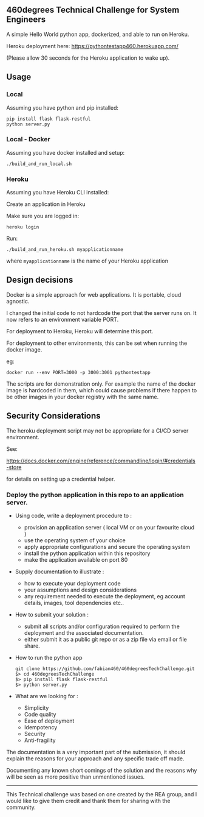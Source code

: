## 460degrees Technical Challenge for System Engineers

A simple Hello World python app, dockerized, and able to run on Heroku. 

Heroku deployment here: https://pythontestapp460.herokuapp.com/

(Please allow 30 seconds for the Heroku application to wake up). 

## Usage 

### Local

Assuming you have python and pip installed: 

```
pip install flask flask-restful
python server.py
```

### Local - Docker

Assuming you have docker installed and setup: 

```
./build_and_run_local.sh
```

### Heroku 
Assuming you have Heroku CLI installed: 

Create an application in Heroku

Make sure you are logged in: 
```
heroku login
```

Run: 

```
./build_and_run_heroku.sh myapplicationname
```

where `myapplicationname` is the name of your Heroku application

## Design decisions

Docker is a simple approach for web applications. It is portable, cloud agnostic. 

I changed the initial code to not hardcode the port that the server runs on. It now refers to an environment variable PORT. 

For deployment to Heroku, Heroku will determine this port. 

For deployment to other environments, this can be set when running the docker image. 

eg: 

```
docker run --env PORT=3000 -p 3000:3001 pythontestapp 
```

The scripts are for demonstration only. For example the name of the docker image is hardcoded in them, which could cause problems if there happen to be other images in your docker registry with the same name. 

## Security Considerations

The heroku deployment script may not be appropriate for a CI/CD server environment. 

See: 

https://docs.docker.com/engine/reference/commandline/login/#credentials-store

for details on setting up a credential helper. 



### Deploy the python application in this repo to an application server.

- Using code, write a deployment procedure to :
  - provision an application server ( local VM or on your favourite cloud )
  - use the operating system of your choice
  - apply appropriate configurations and secure the operating system
  - install the python application within this repository
  - make the application available on port 80

- Supply documentation to illustrate :
  - how to execute your deployment code
  - your assumptions and design considerations
  - any requirement needed to execute the deployment, eg account details, images, tool dependencies etc..

- How to submit your solution :
  - submit all scripts and/or configuration required to perform the deployment and the associated documentation.
  - either submit it as a public git repo or as a zip file via email or file share.

- How to run the python app

      git clone https://github.com/fabian460/460degreesTechChallenge.git
      $> cd 460degreesTechChallenge
      $> pip install flask flask-restful
      $> python server.py

- What are we looking for :
  - Simplicity
  - Code quality
  - Ease of deployment
  - Idempotency
  - Security
  - Anti-fragility

The documentation is a very important part of the submission, it should explain the reasons for your
approach and any specific trade off made.

Documenting any known short comings of the solution and the reasons why will be seen as more positive than unmentioned issues.

------------------------------------------------------------------------------------
This Technical challenge was based on one created by the REA group, and I would like to give them credit and thank them for sharing with the community.

